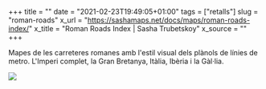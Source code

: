 +++
title = ""
date = "2021-02-23T19:49:05+01:00"
tags = ["retalls"]
slug = "roman-roads"
x_url = "https://sashamaps.net/docs/maps/roman-roads-index/"
x_title = "Roman Roads Index | Sasha Trubetskoy"
x_source = ""
+++


Mapes de les carreteres romanes amb l'estil visual dels plànols de línies de metro. L'Imperi complet, la Gran Bretanya, Itàlia, Ibèria i la Gàl·lia.

<a href="https://sashamaps.net/docs/maps/roman-roads-of-iberia/"><img src="https://sashamaps.net/images/roman_roads_iberia_v2.5_140.png"></a>
